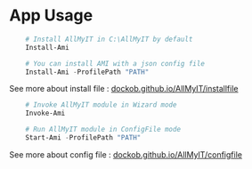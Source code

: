 # App Usage

```powershell
    # Install AllMyIT in C:\AllMyIT by default
    Install-Ami

    # You can install AMI with a json config file
    Install-Ami -ProfilePath "PATH"
```

See more about install file : [dockob.github.io/AllMyIT/installfile](https://dockob.github.io/AllMyIT/installfile/)

```powershell
    # Invoke AllMyIT module in Wizard mode
    Invoke-Ami
```

```powershell
    # Run AllMyIT module in ConfigFile mode
    Start-Ami -ProfilePath "PATH"
```

See more about config file : [dockob.github.io/AllMyIT/configfile](https://dockob.github.io/AllMyIT/configfile/)
